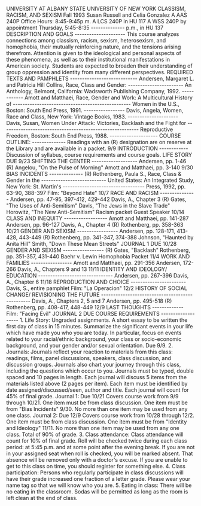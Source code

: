 UNIVERSITY AT ALBANY STATE UNIVERSITY OF NEW YORK CLASSISM, RACISM, AND SEXISM
Fall 1993 Susan Russell and Celia Gonzalez A AAS 240P Office Hours:
8:45-9:45p.m. A LCS 240P in HU 117 A WSS 240P by appointment Thursday,
5:45-8:35 \-------------- p.m., in HU 137 DESCRIPTION AND GOALS
\--------------------- This course analyzes connections among classism,
racism, sexism, heterosexism, and homophobia, their mutually reinforcing
nature, and the tensions arising therefrom. Attention is given to the
ideological and personal aspects of these phenomena, as well as to their
institutional manifestations in American society. Students are expected to
broaden their understanding of group oppression and identity from many
different perspectives. REQUIRED TEXTS AND PAMPHLETS
\---------------------------- Andersen, Margaret L. and Patricia Hill Collins,
Race, Class and Gender: \----------------------- An Anthology, Belmont,
California: Wadsworth Publishing Company, 1992. \------------ Amott and
Matthaei, Race, Gender and Work: A Multicultural History of
\------------------------------------------------- Women in the U.S., Boston:
South End Press, 1991. \----------------- Davis, Angela, Women, Race and
Class, New York: Vintage Books, 1983. \--------------------- Davis, Susan,
Women Under Attack: Victories, Backlash and the Fight for
\--------------------------------------------------------- Reproductive
Freedom, Boston: South End Press, 1988. \-------------------- COURSE OUTLINE:
\-------------- Readings with an (R) designation are on reserve at the Library
and are available in a packet. 9/9 INTRODUCTION \------------ Discussion of
syllabus, course requirements and course goals. LIFE STORY DUE 9/23 SHIFTING
THE CENTER \------------------- Andersen, pp. 1-46 (R) Angelou, "On the Pulse
of Morning" Amott and Matthaei, pp. 3-140 9/30 BIAS INCIDENTS \--------------
(R) Rothenberg, Paula S., Race, Class & Gender in the
\--------------------------- United States: An Integrated Study, New York: St.
Martin's \---------------------------------- Press, 1992, pp. 63-90, 388-397
Film: "Beyond Hate" 10/7 RACE AND RACISM \--------------- Andersen, pp. 47-95,
397-412, 429-442 Davis, A., Chapter 3 (R) Gates, "The Uses of Anti-Semitism"
Davis, "The Jews in the Slave Trade" Horowitz, "The New Anti-Semitism" Racism
packet Guest Speaker 10/14 CLASS AND INEQUITY \------------------ Amott and
Matthaei, pp. 141-287 Andersen, pp. 96-127 Davis, A., Chapter 4 (R)
Rothenberg, pp. 358-363 10/21 GENDER AND SEXISM \----------------- Andersen,
pp. 128-171, 413-428, 443-449 (R) Rothenberg, pp. 341-347, 374-388 Johnson,
"Haunted by Anita Hill" Smith, "Down These Mean Streets" JOURNAL 1 DUE 10/28
GENDER AND SEXISM \----------------- (R) Gates, "Backlash" Rothenberg, pp.
351-357, 431-440 Baehr v. Lewin Homophobia Packet 11/4 WORK AND FAMILIES
\----------------- Amott and Matthaei, pp. 291-356 Andersen, 172-266 Davis,
A., Chapters 9 and 13 11/11 IDENTITY AND IDEOLOGY/ EDUCATION
\------------------------------- Andersen, pp. 267-396 Davis, A., Chapter 6
11/18 REPRODUCTION AND CHOICE \----------------------- Davis, S., entire
pamphlet Film: "La Operacion" 12/2 HISTORY OF SOCIAL CHANGE/ REVISIONING THE
FUTURE \------------------------------------------------ Davis, A., Chapters
2, 5 and 7 Andersen, pp. 495-518 (R) Rothenberg, pp. 408-417, 448-449 12/9
LAST THOUGHTS \------------- Film: "Facing Evil" JOURNAL 2 DUE COURSE
REQUIREMENTS \------------------- 1\. Life Story: Ungraded assignments. A
short essay to be written the first day of class in 15 minutes. Summarize the
significant events in your life which have made you who you are today. In
particular, focus on events related to your racial/ethnic background, your
class or socio-economic background, and your gender and/or sexual orientation.
Due 9/9. 2\. Journals: Journals reflect your reaction to materials from this
class: readings, films, panel discussions, speakers, class discussion, and
discussion groups. Journals also chart your journey through this class,
including the questions which occur to you. Journals must be typed, double
spaced and 10 pages in length. Each journal will discuss 5 items from the
materials listed above (2 pages per item). Each item must be identified by
date assigned/discussed/seen, author and title. Each journal will count for
45% of final grade. Journal 1: Due 10/21 Covers course work from 9/9 through
10/21. One item must be from class discussion. One item must be from "Bias
Incidents" 9/30. No more than one item may be used from any one class. Journal
2: Due 12/9 Covers course work from 10/28 through 12/2. One item must be from
class discussion. One item must be from "Identity and Ideology" 11/11. No more
than one item may be used from any one class. Total of 90% of grade. 3\. Class
attendance: Class attendance will count for 10% of final grade. Roll will be
checked twice during each class period: at 5:45 p.m. and at some point after
the evening break. If you are not in your assigned seat when roll is checked,
you will be marked absent. That absence will be removed only with a doctor's
excuse. If you are unable to get to this class on time, you should register
for something else. 4\. Class participation: Persons who regularly participate
in class discussions will have their grade increased one fraction of a letter
grade. Please wear your name tag so that we will know who you are. 5\. Eating
in class: There will be no eating in the classroom. Sodas will be permitted as
long as the room is left clean at the end of class.

